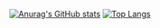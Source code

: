<a>[![Anurag's GitHub stats](https://github-readme-stats.vercel.app/api?username=miho0504&theme=solarized-light&)](https://github.com/anuraghazra/github-readme-stats)
 </a>
[![Top Langs](https://github-readme-stats.vercel.app/api/top-langs/?username=miho0504&theme=solarized-light&hide=html,scss)](https://github.com/anuraghazra/github-readme-stats)

